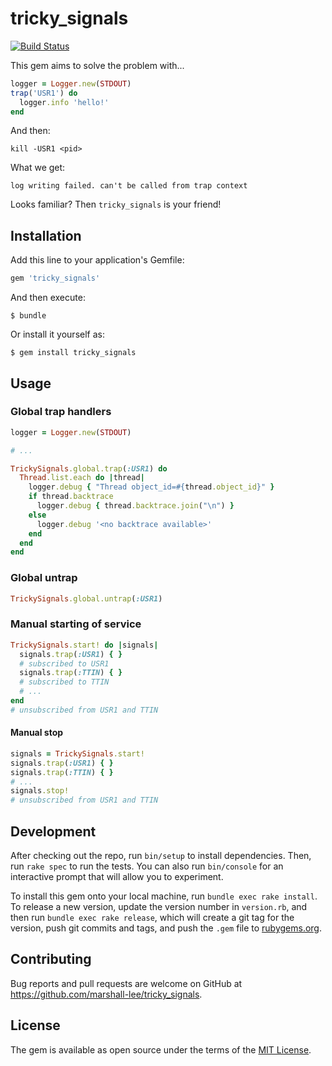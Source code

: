 tricky_signals
==============

[![Build Status](https://travis-ci.org/marshall-lee/tricky_signals.svg)](https://travis-ci.org/marshall-lee/tricky_signals)

This gem aims to solve the problem with...

```ruby
logger = Logger.new(STDOUT)
trap('USR1') do
  logger.info 'hello!'
end
```

And then:

```
kill -USR1 <pid>
```

What we get:

```
log writing failed. can't be called from trap context
```

Looks familiar? Then `tricky_signals` is your friend!

## Installation

Add this line to your application's Gemfile:

```ruby
gem 'tricky_signals'
```

And then execute:

    $ bundle

Or install it yourself as:

    $ gem install tricky_signals

## Usage

### Global trap handlers

```ruby
logger = Logger.new(STDOUT)

# ...

TrickySignals.global.trap(:USR1) do
  Thread.list.each do |thread|
    logger.debug { "Thread object_id=#{thread.object_id}" }
    if thread.backtrace
      logger.debug { thread.backtrace.join("\n") }
    else
      logger.debug '<no backtrace available>'
    end
  end
end
```

### Global untrap

```ruby
TrickySignals.global.untrap(:USR1)
```

### Manual starting of service

```ruby
TrickySignals.start! do |signals|
  signals.trap(:USR1) { }
  # subscribed to USR1
  signals.trap(:TTIN) { }
  # subscribed to TTIN
  # ...
end
# unsubscribed from USR1 and TTIN
```

#### Manual stop
```ruby
signals = TrickySignals.start!
signals.trap(:USR1) { }
signals.trap(:TTIN) { }
# ...
signals.stop!
# unsubscribed from USR1 and TTIN
```

## Development

After checking out the repo, run `bin/setup` to install dependencies. Then, run `rake spec` to run the tests. You can also run `bin/console` for an interactive prompt that will allow you to experiment.

To install this gem onto your local machine, run `bundle exec rake install`. To release a new version, update the version number in `version.rb`, and then run `bundle exec rake release`, which will create a git tag for the version, push git commits and tags, and push the `.gem` file to [rubygems.org](https://rubygems.org).

## Contributing

Bug reports and pull requests are welcome on GitHub at https://github.com/marshall-lee/tricky_signals.


## License

The gem is available as open source under the terms of the [MIT License](http://opensource.org/licenses/MIT).

